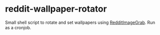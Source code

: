 # reddit-wallpaper-rotator
Small shell script to rotate and set wallpapers using [RedditImageGrab](https://github.com/HoverHell/RedditImageGrab). Run as a cronjob.
